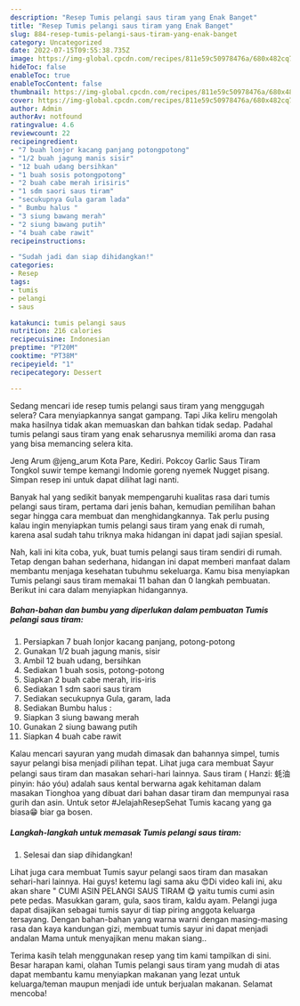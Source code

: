 ```yaml
---
description: "Resep Tumis pelangi saus tiram yang Enak Banget"
title: "Resep Tumis pelangi saus tiram yang Enak Banget"
slug: 884-resep-tumis-pelangi-saus-tiram-yang-enak-banget
category: Uncategorized
date: 2022-07-15T09:55:38.735Z
image: https://img-global.cpcdn.com/recipes/811e59c50978476a/680x482cq70/tumis-pelangi-saus-tiram-foto-resep-utama.jpg
hideToc: false
enableToc: true
enableTocContent: false
thumbnail: https://img-global.cpcdn.com/recipes/811e59c50978476a/680x482cq70/tumis-pelangi-saus-tiram-foto-resep-utama.jpg
cover: https://img-global.cpcdn.com/recipes/811e59c50978476a/680x482cq70/tumis-pelangi-saus-tiram-foto-resep-utama.jpg
author: Admin
authorAv: notfound
ratingvalue: 4.6
reviewcount: 22
recipeingredient:
- "7 buah lonjor kacang panjang potongpotong"
- "1/2 buah jagung manis sisir"
- "12 buah udang bersihkan"
- "1 buah sosis potongpotong"
- "2 buah cabe merah irisiris"
- "1 sdm saori saus tiram"
- "secukupnya Gula garam lada"
- " Bumbu halus "
- "3 siung bawang merah"
- "2 siung bawang putih"
- "4 buah cabe rawit"
recipeinstructions:

- "Sudah jadi dan siap dihidangkan!"
categories:
- Resep
tags:
- tumis
- pelangi
- saus

katakunci: tumis pelangi saus 
nutrition: 216 calories
recipecuisine: Indonesian
preptime: "PT20M"
cooktime: "PT38M"
recipeyield: "1"
recipecategory: Dessert

---
```



Sedang mencari ide resep tumis pelangi saus tiram yang menggugah selera? Cara menyiapkannya sangat gampang. Tapi Jika keliru mengolah maka hasilnya tidak akan memuaskan dan bahkan tidak sedap. Padahal tumis pelangi saus tiram yang enak seharusnya memiliki aroma dan rasa yang bisa memancing selera kita.


Jeng Arum @jeng_arum Kota Pare, Kediri. Pokcoy Garlic Saus Tiram Tongkol suwir tempe kemangi Indomie goreng nyemek Nugget pisang. Simpan resep ini untuk dapat dilihat lagi nanti.

Banyak hal yang sedikit banyak mempengaruhi kualitas rasa dari tumis pelangi saus tiram, pertama dari jenis bahan, kemudian pemilihan bahan segar hingga cara membuat dan menghidangkannya. Tak perlu pusing kalau ingin menyiapkan tumis pelangi saus tiram yang enak di rumah, karena asal sudah tahu triknya maka hidangan ini dapat jadi sajian spesial.


Nah, kali ini kita coba, yuk, buat tumis pelangi saus tiram sendiri di rumah. Tetap dengan bahan sederhana, hidangan ini dapat memberi manfaat dalam membantu menjaga kesehatan tubuhmu sekeluarga. Kamu bisa menyiapkan Tumis pelangi saus tiram memakai 11 bahan dan 0 langkah pembuatan. Berikut ini cara dalam menyiapkan hidangannya.

<!--inarticleads1-->

##### Bahan-bahan dan bumbu yang diperlukan dalam pembuatan Tumis pelangi saus tiram:

1. Persiapkan 7 buah lonjor kacang panjang, potong-potong
1. Gunakan 1/2 buah jagung manis, sisir
1. Ambil 12 buah udang, bersihkan
1. Sediakan 1 buah sosis, potong-potong
1. Siapkan 2 buah cabe merah, iris-iris
1. Sediakan 1 sdm saori saus tiram
1. Sediakan secukupnya Gula, garam, lada
1. Sediakan  Bumbu halus :
1. Siapkan 3 siung bawang merah
1. Gunakan 2 siung bawang putih
1. Siapkan 4 buah cabe rawit


Kalau mencari sayuran yang mudah dimasak dan bahannya simpel, tumis sayur pelangi bisa menjadi pilihan tepat. Lihat juga cara membuat Sayur pelangi saus tiram dan masakan sehari-hari lainnya. Saus tiram ( Hanzi: 蚝油 pinyin: háo yóu) adalah saus kental berwarna agak kehitaman dalam masakan Tionghoa yang dibuat dari bahan dasar tiram dan mempunyai rasa gurih dan asin. Untuk setor #JelajahResepSehat Tumis kacang yang ga biasa😁 biar ga bosen. 

<!--inarticleads2-->

##### Langkah-langkah untuk memasak Tumis pelangi saus tiram:


1. Selesai dan siap dihidangkan!

Lihat juga cara membuat Tumis sayur pelangi saos tiram dan masakan sehari-hari lainnya. Hai guys! ketemu lagi sama aku 😍Di video kali ini, aku akan share &#34; CUMI ASIN PELANGI SAUS TIRAM 😋 yaitu tumis cumi asin pete pedas. Masukkan garam, gula, saos tiram, kaldu ayam. Pelangi juga dapat disajikan sebagai tumis sayur di tiap piring anggota keluarga tersayang. Dengan bahan-bahan yang warna warni dengan masing-masing rasa dan kaya kandungan gizi, membuat tumis sayur ini dapat menjadi andalan Mama untuk menyajikan menu makan siang.. 

Terima kasih telah menggunakan resep yang tim kami tampilkan di sini. Besar harapan kami, olahan Tumis pelangi saus tiram yang mudah di atas dapat membantu kamu menyiapkan makanan yang lezat untuk keluarga/teman maupun menjadi ide untuk berjualan makanan. Selamat mencoba!
